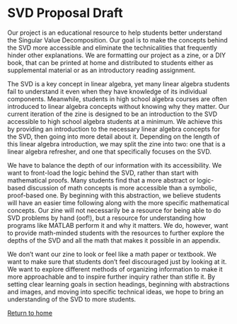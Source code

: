 # SVD Proposal Draft

Our project is an educational resource to help students better understand the Singular Value Decomposition. Our goal is to make the concepts behind the SVD more accessible and eliminate the technicalities that frequently hinder other explanations. We are formatting our project as a zine, or a DIY book, that can be printed at home and distributed to students either as supplemental material or as an introductory reading assignment.

The SVD is a key concept in linear algebra, yet many linear algebra students fail to understand it even when they have knowledge of its individual components. Meanwhile, students in high school algebra courses are often introduced to linear algebra concepts without knowing why they matter. Our current iteration of the zine is designed to be an introduction to the SVD accessible to high school algebra students at a minimum. We achieve this by providing an introduction to the necessary linear algebra concepts for the SVD, then going into more detail about it. Depending on the length of this linear algebra introduction, we may split the zine into two: one that is a linear algebra refresher, and one that specifically focuses on the SVD.

We have to balance the depth of our information with its accessibility. We want to front-load the logic behind the SVD, rather than start with mathematical proofs. Many students find that a more abstract or logic-based discussion of math concepts is more accessible than a symbolic, proof-based one. By beginning with this abstraction, we believe students will have an easier time following along with the more specific mathematical concepts. Our zine will not necessarily be a resource for being able to do SVD problems by hand (oof!), but a resource for understanding how programs like MATLAB perform it and why it matters. We do, however, want to provide math-minded students with the resources to further explore the depths of the SVD and all the math that makes it possible in an appendix.

We don’t want our zine to look or feel like a math paper or textbook. We want to make sure that students don’t feel discouraged just by looking at it. We want to explore different methods of organizing information to make it more approachable and to inspire further inquiry rather than stifle it. By setting clear learning goals in section headings, beginning with abstractions and images, and moving into specific technical ideas, we hope to bring an understanding of the SVD to more students.


[Return to home](https://www.griffithstites.com/Linearity-Zine/)
